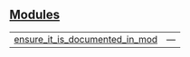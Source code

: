 
## [Modules](./foreign_package-mod_with_group_item-modules.md)

| | |
|:---|:---|
| [ensure_it_is_documented_in_mod](./foreign_package-mod_with_group_item-ensure_it_is_documented_in_mod.md) | — |
